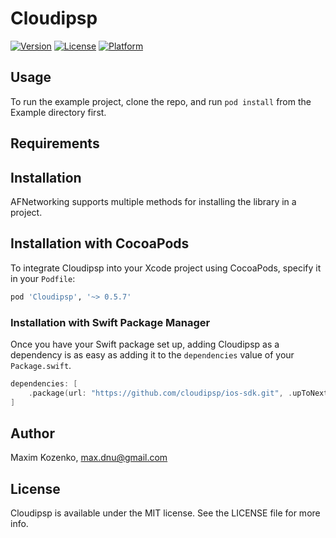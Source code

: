 # Cloudipsp

[![Version](https://img.shields.io/cocoapods/v/Cloudipsp.svg?style=flat)](http://cocoapods.org/pods/Cloudipsp)
[![License](https://img.shields.io/cocoapods/l/Cloudipsp.svg?style=flat)](http://cocoapods.org/pods/Cloudipsp)
[![Platform](https://img.shields.io/cocoapods/p/Cloudipsp.svg?style=flat)](http://cocoapods.org/pods/Cloudipsp)

## Usage

To run the example project, clone the repo, and run `pod install` from the Example directory first.

## Requirements

## Installation
AFNetworking supports multiple methods for installing the library in a project.

## Installation with CocoaPods

To integrate Cloudipsp into your Xcode project using CocoaPods, specify it in your `Podfile`:

```ruby
pod 'Cloudipsp', '~> 0.5.7'
```

### Installation with Swift Package Manager

Once you have your Swift package set up, adding Cloudipsp as a dependency is as easy as adding it to the `dependencies` value of your `Package.swift`.

```swift
dependencies: [
    .package(url: "https://github.com/cloudipsp/ios-sdk.git", .upToNextMajor(from: "0.5.8"))
]
```

## Author

Maxim Kozenko, max.dnu@gmail.com

## License

Cloudipsp is available under the MIT license. See the LICENSE file for more info.
